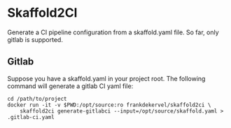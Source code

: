 # Skaffold2CI

Generate a CI pipeline configuration from a skaffold.yaml file. So far, only gitlab is supported.


## Gitlab

Suppose you have a skaffold.yaml in your project root.
The following command will generate a gitlab CI yaml file:

```shell
cd /path/to/project
docker run -it -v $PWD:/opt/source:ro frankdekervel/skaffold2ci \
    skaffold2ci generate-gitlabci --input=/opt/source/skaffold.yaml > .gitlab-ci.yaml
```
